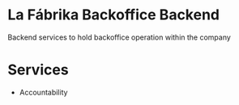 # La Fábrika Backoffice Backend
Backend services to hold backoffice operation within the company

# Services
- Accountability

